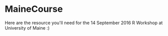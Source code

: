 # MaineCourse
Here are the resource you'll need for the 14 September 2016 R Workshop at University of Maine :)
